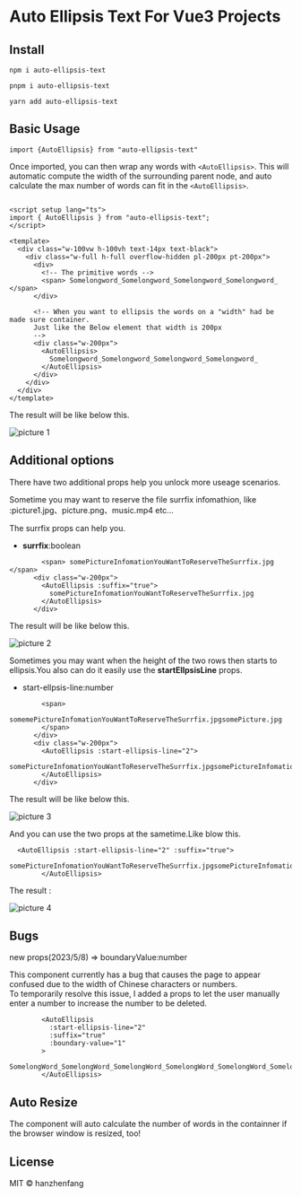 # Auto Ellipsis Text For Vue3 Projects

## Install

 `npm i auto-ellipsis-text`

 `pnpm i auto-ellipsis-text`

 `yarn add auto-ellipsis-text`

## Basic Usage

```vue
import {AutoEllipsis} from "auto-ellipsis-text"
```

Once imported, you can then wrap any words with `<AutoEllipsis>`. This will automatic compute the width of the surrounding parent node, and auto calculate the max number of words can fit in the `<AutoEllipsis>`.

```vue

<script setup lang="ts">
import { AutoEllipsis } from "auto-ellipsis-text";
</script>

<template>
  <div class="w-100vw h-100vh text-14px text-black">
    <div class="w-full h-full overflow-hidden pl-200px pt-200px">
      <div>
        <!-- The primitive words -->
        <span> Somelongword_Somelongword_Somelongword_Somelongword_ </span>
      </div>

      <!-- When you want to ellipsis the words on a "width" had be made sure container.
      Just like the Below element that width is 200px
      -->
      <div class="w-200px">
        <AutoEllipsis>
          Somelongword_Somelongword_Somelongword_Somelongword_
        </AutoEllipsis>
      </div>
    </div>
  </div>
</template>
```

The result will be like below this.

![picture 1](https://cdn.jsdelivr.net/gh/hanzhenfang/vite-vue-ts@master/README/IMG_20230319-215252302.png)  

## Additional options

There have two additional props help you unlock more useage scenarios.

  Sometime you may want to reserve the file surrfix infomathion, like :picture1.jpg、picture.png、music.mp4 etc...

The surrfix props can help you.

- **surrfix**:boolean

```vue
        <span> somePictureInfomationYouWantToReserveTheSurrfix.jpg </span>
      <div class="w-200px">
        <AutoEllipsis :suffix="true">
          somePictureInfomationYouWantToReserveTheSurrfix.jpg
        </AutoEllipsis>
      </div>

```

The result will be like below this.

![picture 2](https://cdn.jsdelivr.net/gh/hanzhenfang/vite-vue-ts@master/README/IMG_20230319-215642827.png)  

Sometimes you may want when the height of the two rows then starts to ellipsis.You also can do it easily use the **startEllpsisLine** props.

- start-ellpsis-line:number

```vue
        <span>
          somemePictureInfomationYouWantToReserveTheSurrfix.jpgsomePicture.jpg
        </span>
      </div>
      <div class="w-200px">
        <AutoEllipsis :start-ellipsis-line="2">
          somePictureInfomationYouWantToReserveTheSurrfix.jpgsomePictureInfomationYouWantToReserveTheSurrfix.jpgsomePictureInfomationYouWantToReserveTheSurrfix.jpg
        </AutoEllipsis>
      </div>

```

The result will be like below this.

![picture 3](https://cdn.jsdelivr.net/gh/hanzhenfang/vite-vue-ts@master/README/IMG_20230319-220904001.png)  

And you can use the two props at the sametime.Like blow this.

```vue
  <AutoEllipsis :start-ellipsis-line="2" :suffix="true">
          somePictureInfomationYouWantToReserveTheSurrfix.jpgsomePictureInfomationYouWantToReserveTheSurrfix.jpgsomePictureInfomationYouWantToReserveTheSurrfix.jpg
        </AutoEllipsis>
```

The result :

![picture 4](https://cdn.jsdelivr.net/gh/hanzhenfang/vite-vue-ts@master/README/IMG_20230319-221425864.png)  

## Bugs

new props(2023/5/8) => boundaryValue:number

This component currently has a bug that causes the page to appear confused due to the width of Chinese characters or numbers. </br>
To temporarily resolve this issue, I added a props to let the user manually enter a number to increase the number to be deleted.

```vue
        <AutoEllipsis
          :start-ellipsis-line="2"
          :suffix="true"
          :boundary-value="1"
        >
          SomelongWord_SomelongWord_SomelongWord_SomelongWord_SomelongWord_SomelongWord_SomelongWord_SomelongWord_SomelongWord_SomelongWord_SomelongWord_SomelongWord_SomelongWord_SomelongWord_SomelongWord_.jpg
        </AutoEllipsis>
```

## Auto Resize

The component will auto calculate the number of words in the containner if the browser window is resized, too!

## License

MIT © hanzhenfang
